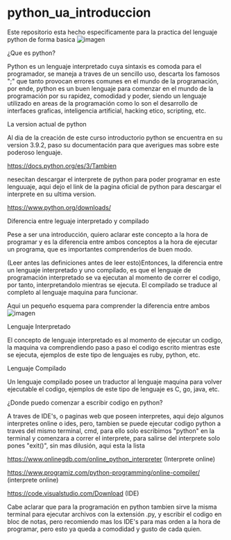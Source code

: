 # python_ua_introduccion
Este repositorio esta hecho especificamente para la practica del lenguaje python de forma basica
![imagen](https://user-images.githubusercontent.com/78503985/112737741-798c1c80-8f3b-11eb-974f-dffd1a567f5a.png)


¿Que es python?

Python es un lenguaje interpretado cuya sintaxis es comoda para el programador, se maneja a traves de un sencillo uso, descarta los famosos ";" que tanto provocan errores comunes en el mundo de la programación, por ende, python es un buen lenguaje para comenzar en el mundo de la programación por su rapidez, comodidad y poder, siendo un lenguaje utilizado en areas de la programación como lo son el desarrollo de interfaces graficas, inteligencia artificial, hacking etico, scripting, etc.

La version actual de python

Al dia de la creación de este curso introductorio python se encuentra en su version 3.9.2, paso su documentación para que averigues mas sobre este poderoso lenguaje.

https://docs.python.org/es/3/Tambien 

nesecitan descargar el interprete de python para poder programar en este lenguuaje, aqui dejo el link de la pagina oficial de python para descargar el interprete en su ultima version.

https://www.python.org/downloads/

Diferencia entre leguaje interpretado y compilado

Pese a ser una introducción, quiero aclarar este concepto a la hora de programar y es la diferencia entre ambos conceptos a la hora de ejecutar un programa, que es importantes comprenderlos de buen modo.

(Leer antes las definiciones antes de leer esto)Entonces, la diferencia entre un lenguaje interpretado y uno compilado, es que el lenguaje de programación interpretado se va ejecutan al momento de correr el codigo, por tanto, interpretandolo mientras se ejecuta. El compilado se traduce al completo al lenguaje maquina para funcionar.

Aqui un pequeño esquema para comprender la diferencia entre ambos
![imagen](https://user-images.githubusercontent.com/78503985/112737927-24510a80-8f3d-11eb-9e7e-6cf2996d70b3.png)


Lenguaje Interpretado

El concepto de lenguaje interpretado es al momento de ejecutar un codigo, la maquina va comprendiendo paso a paso el codigo escrito mientras este se ejecuta, ejemplos de este tipo de lenguajes es ruby, python, etc.

Lenguaje Compilado

Un lenguaje compilado posee un traductor al lenguaje maquina para volver ejecutable el codigo, ejemplos de este tipo de lenguaje es C, go, java, etc.

¿Donde puedo comenzar a escribir codigo en python?

A traves de IDE's, o paginas web que poseen interpretes, aqui dejo algunos interpretes online o ides, pero, tambien se puede ejecutar codigo python a traves del mismo terminal, cmd, para ello solo escribimos "python" en la terminal y comenzara a correr el interprete, para salirse del interprete solo pones "exit()", sin mas dilusión, aqui esta la lista

https://www.onlinegdb.com/online_python_interpreter (Interprete online)

https://www.programiz.com/python-programming/online-compiler/ (interprete online)

https://code.visualstudio.com/Download (IDE)

Cabe aclarar que para la programación en python tambien sirve la misma terminal para ejecutar archivos con la extensión .py, y escribir el codigo en bloc de notas, pero recomiendo mas los IDE's para mas orden a la hora de programar, pero esto ya queda a comodidad y gusto de cada quien.
